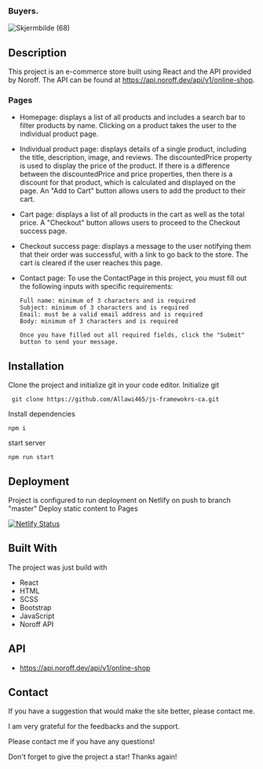 ### Buyers.

![Skjermbilde (68)](https://user-images.githubusercontent.com/91701833/229360297-9e90f07a-b14f-4097-a18c-0d7744919a85.png)

## Description

This project is an e-commerce store built using React and the API provided by Noroff. The API can be found at https://api.noroff.dev/api/v1/online-shop.

### Pages

 - Homepage: displays a list of all products and includes a search bar to filter products by name. Clicking on a product takes the user to the individual product page.
 
 - Individual product page: displays details of a single product, including the title, description, image, and reviews. The discountedPrice property is used to display the price of the product. If there is a difference between the discountedPrice and price properties, then there is a discount for that product, which is calculated and displayed on the page. An "Add to Cart" button allows users to add the product to their cart.
 
 - Cart page: displays a list of all products in the cart as well as the total price. A "Checkout" button allows users to proceed to the Checkout success page.
 
  - Checkout success page: displays a message to the user notifying them that their order was successful, with a link to go back to the store. The cart is cleared if the user reaches this page.
  
  - Contact page: To use the ContactPage in this project, you must fill out the following inputs with specific requirements:
    ```
    Full name: minimum of 3 characters and is required
    Subject: minimum of 3 characters and is required
    Email: must be a valid email address and is required
    Body: minimum of 3 characters and is required
    
    Once you have filled out all required fields, click the "Submit" button to send your message.
    ```

## Installation

Clone the project and initialize git in your code editor.
Initialize git
```
 git clone https://github.com/Allawi465/js-framewokrs-ca.git
```
Install dependencies
```
npm i
```
start server
```
npm run start
```

## Deployment

Project is configured to run deployment on Netlify on push to branch "master" Deploy static content to Pages

[![Netlify Status](https://api.netlify.com/api/v1/badges/0645b1a9-6803-41ac-bd95-a03b68d891c3/deploy-status)](https://app.netlify.com/sites/buyers/deploys)

## Built With

The project was just build with
- React
- HTML 
- SCSS
- Bootstrap
- JavaScript
- Noroff API

## API
- https://api.noroff.dev/api/v1/online-shop

## Contact

If you have a suggestion that would make the site better, please contact me.

I am very grateful for the feedbacks and the support. 

Please contact me if you have any questions!

Don't forget to give the project a star! Thanks again!
